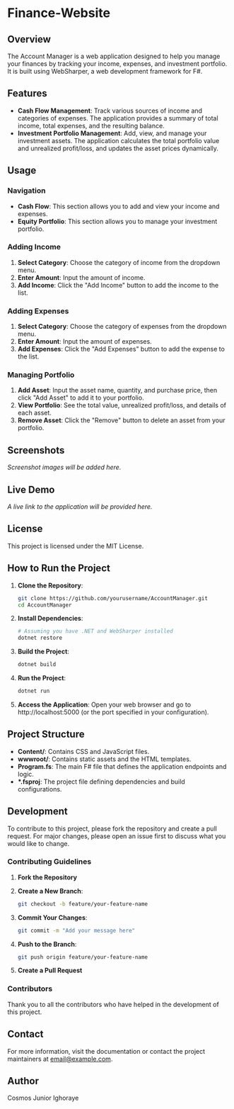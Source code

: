 # Finance-Website

## Overview

The Account Manager is a web application designed to help you manage your finances by tracking your income, expenses, and investment portfolio. It is built using WebSharper, a web development framework for F#.

## Features

- **Cash Flow Management**: Track various sources of income and categories of expenses. The application provides a summary of total income, total expenses, and the resulting balance.
- **Investment Portfolio Management**: Add, view, and manage your investment assets. The application calculates the total portfolio value and unrealized profit/loss, and updates the asset prices dynamically.

## Usage

### Navigation

- **Cash Flow**: This section allows you to add and view your income and expenses.
- **Equity Portfolio**: This section allows you to manage your investment portfolio.

### Adding Income

1. **Select Category**: Choose the category of income from the dropdown menu.
2. **Enter Amount**: Input the amount of income.
3. **Add Income**: Click the "Add Income" button to add the income to the list.

### Adding Expenses

1. **Select Category**: Choose the category of expenses from the dropdown menu.
2. **Enter Amount**: Input the amount of expenses.
3. **Add Expenses**: Click the "Add Expenses" button to add the expense to the list.

### Managing Portfolio

1. **Add Asset**: Input the asset name, quantity, and purchase price, then click "Add Asset" to add it to your portfolio.
2. **View Portfolio**: See the total value, unrealized profit/loss, and details of each asset.
3. **Remove Asset**: Click the "Remove" button to delete an asset from your portfolio.

## Screenshots

_Screenshot images will be added here._

## Live Demo

_A live link to the application will be provided here._

## License

This project is licensed under the MIT License.

## How to Run the Project

1. **Clone the Repository**:

   ```sh
   git clone https://github.com/yourusername/AccountManager.git
   cd AccountManager
   ```

2. **Install Dependencies**:

   ```sh
   # Assuming you have .NET and WebSharper installed
   dotnet restore
   ```

3. **Build the Project**:

   ```sh
   dotnet build
   ```

4. **Run the Project**:

   ```sh
   dotnet run
   ```

5. **Access the Application**:
   Open your web browser and go to http://localhost:5000 (or the port specified in your configuration).

## Project Structure

- **Content/**: Contains CSS and JavaScript files.
- **wwwroot/**: Contains static assets and the HTML templates.
- **Program.fs**: The main F# file that defines the application endpoints and logic.
- **\*.fsproj**: The project file defining dependencies and build configurations.

## Development

To contribute to this project, please fork the repository and create a pull request. For major changes, please open an issue first to discuss what you would like to change.

### Contributing Guidelines

1. **Fork the Repository**
2. **Create a New Branch**:

   ```sh
   git checkout -b feature/your-feature-name
   ```

3. **Commit Your Changes**:

   ```sh
   git commit -m "Add your message here"
   ```

4. **Push to the Branch**:

   ```sh
   git push origin feature/your-feature-name
   ```

5. **Create a Pull Request**

### Contributors

Thank you to all the contributors who have helped in the development of this project.

## Contact

For more information, visit the documentation or contact the project maintainers at email@example.com.

## Author

Cosmos Junior Ighoraye
